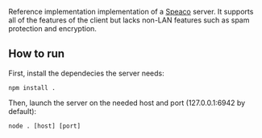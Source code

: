 Reference implementation implementation of a [Speaco] server. It
supports all of the features of the client but lacks non-LAN features
such as spam protection and encryption.

[Speaco]: https://github.com/kirbykevinson/speaco-client

## How to run

First, install the dependecies the server needs:

```
npm install .
```

Then, launch the server on the needed host and port (127.0.0.1:6942 by
default):

```
node . [host] [port]
```
